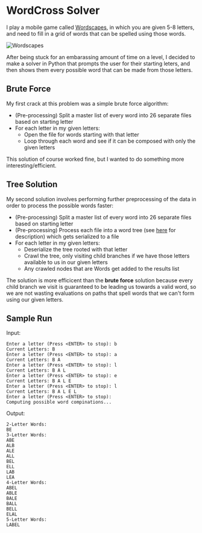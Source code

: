 # WordCross Solver
I play a mobile game called [Wordscapes](https://play.google.com/store/apps/details?id=com.peoplefun.wordcross&hl=en_US), in which you are given 5-8 letters, and need to fill in a grid of words that can be spelled using those words.

![Wordscapes](https://lh3.googleusercontent.com/9x7r6ZPTGwxD8JhL0fRfhDv-2XQQqUoPGNsFs3qsMGEp0jQ59DSfPm-3-1hpfgVN5g=w1920-h1089-rw)

After being stuck for an embarassing amount of time on a level, I decided to make a solver in Python that prompts the user for their starting leters, and then shows them every possible word that can be made from those letters.

## Brute Force
My first crack at this problem was a simple brute force algorithm:
- (Pre-processing) Split a master list of every word into 26 separate files based on starting letter
- For each letter in my given letters:
  - Open the file for words starting with that letter
  - Loop through each word and see if it can be composed with only the given letters
  
This solution of course worked fine, but I wanted to do something more interesting/efficient.

## Tree Solution
My second solution involves performing further preprocessing of the data in order to process the possible words faster:
- (Pre-processing) Split a master list of every word into 26 separate files based on starting letter
- (Pre-processing) Process each file into a word tree (see [here](https://github.com/aws5295/WordCross/blob/master/DataFiles/readme.txt) for description) which gets serialized to a file
- For each letter in my given letters:
  - Deserialize the tree rooted with that letter
  - Crawl the tree, only visiting child branches if we have those letters available to us in our given letters
  - Any crawled nodes that are Words get added to the results list

The solution is more efficicent than the **brute force** solution because every child branch we visit is guaranteed to be leading us towards a valid word, so we are not wasting evaluations on paths that spell words that we can't form using our given letters.

## Sample Run
Input:
```
Enter a letter (Press <ENTER> to stop): b
Current Letters: B
Enter a letter (Press <ENTER> to stop): a
Current Letters: B A
Enter a letter (Press <ENTER> to stop): l
Current Letters: B A L
Enter a letter (Press <ENTER> to stop): e
Current Letters: B A L E
Enter a letter (Press <ENTER> to stop): l
Current Letters: B A L E L
Enter a letter (Press <ENTER> to stop):
Computing possible word compinations...
```

Output:
```
2-Letter Words:
BE
3-Letter Words:
ABE
ALB
ALE
ALL
BEL
ELL
LAB
LEA
4-Letter Words:
ABEL
ABLE
BALE
BALL
BELL
ELAL
5-Letter Words:
LABEL
```
